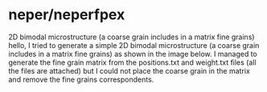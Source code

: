 # neper/neperfpex
2D bimodal microstructure (a coarse grain includes in a matrix fine grains)
hello, I tried to generate a simple 2D bimodal microstructure (a coarse grain includes in a matrix fine grains) as shown in the image below. I managed to generate the fine grain matrix from the positions.txt and weight.txt files (all the files are attached) but I could not place the coarse grain in the matrix and remove the fine grains correspondents.
